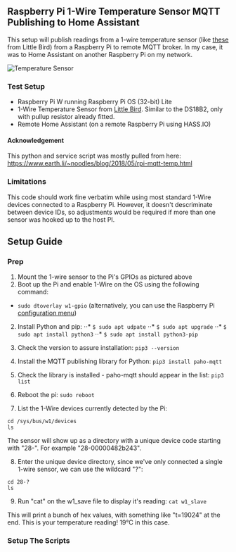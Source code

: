## Raspberry Pi 1-Wire Temperature Sensor MQTT Publishing to Home Assistant

This setup will publish readings from a 1-wire temperature sensor (like [these](https://www.littlebird.com.au/products/1-wire-digital-temperature-sensor-for-raspberry-pi-assembled-1m "1-wire temperature sensor") from Little Bird) from a Raspberry Pi to remote MQTT broker. In my case, it was to Home Assistant on another Raspberry Pi on my network.

![Temperature Sensor](lb_temp_sensor.jpg)


### Test Setup

* Raspberry Pi W running Raspberry Pi OS (32-bit) Lite
* 1-Wire Temperature Sensor from [Little Bird](https://www.littlebird.com.au/products/1-wire-digital-temperature-sensor-for-raspberry-pi-assembled-1m "1-wire temperature sensor"). Similar to the DS18B2, only with pullup resistor already fitted.
* Remote Home Assistant (on a remote Raspberry Pi using HASS.IO)


#### Acknowledgement

This python and service script was mostly pulled from here: https://www.earth.li/~noodles/blog/2018/05/rpi-mqtt-temp.html


### Limitations

This code should work fine verbatim while using most standard 1-Wire devices connected to a Raspberry Pi. However, it doesn't descriminate between device IDs, so adjustments would be required if more than one sensor was hooked up to the host PI.



## Setup Guide

### Prep

1. Mount the 1-wire sensor to the Pi's GPIOs as pictured above
2. Boot up the Pi and enable 1-Wire on the OS using the following command:
* `sudo dtoverlay w1-gpio`
(alternatively, you can use the Raspberry Pi [configuration menu](https://www.raspberrypi-spy.co.uk/2018/02/enable-1-wire-interface-raspberry-pi/))

2. Install Python and pip:
⋅⋅* `$ sudo apt udpate`
⋅⋅* `$ sudo apt upgrade`
⋅⋅* `$ sudo apt install python3`
⋅⋅* `$ sudo apt install python3-pip`

3. Check the version to assure installation:
`pip3 --version`

4. Install the MQTT publishing library for Python:
`pip3 install paho-mqtt`

5. Check the library is installed - paho-mqtt should appear in the list:
`pip3 list`

6. Reboot the pi:
`sudo reboot`

7. List the 1-Wire devices currently detected by the Pi:
```
cd /sys/bus/w1/devices
ls
```
The sensor will show up as a directory with a unique device code starting with "28-". For example "28-00000482b243".

8. Enter the unique device directory, since we've only connected a single 1-wire sensor, we can use the wildcard "?":
```
cd 28-?
ls
```

9. Run "cat" on the w1_save file to display it's reading:
`cat w1_slave`

This will print a bunch of hex values, with something like "t=19024" at the end. This is your temperature reading! 19°C in this case.


### Setup The Scripts

